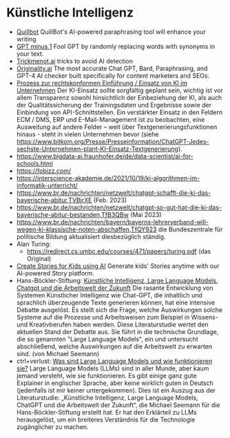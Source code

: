 # Künstliche Intelligenz
* [Quillbot](https://quillbot.com/) QuillBot's AI-powered paraphrasing tool will enhance your writing
* [GPT minus 1](https://www.gptminus1.com/) Fool GPT by randomly replacing words with synonyms in your text.
* [Trickmenot.ai](https://trickmenot.ai/) tricks to avoid AI detection
* [Originality.ai](https://originality.ai/) The most accurate Chat GPT, Bard, Paraphrasing, and GPT-4 AI checker built specifically for content marketers and SEOs.
* [Prozess zur rechtskonformen Einführung / Einsatz von KI im Unternehmen](https://fbgw.h-da.de/forschung/chatgpt-dall-e-co/vorgehensmodell-ki-einfuehrung) Der KI-Einsatz sollte sorgfältig geplant sein, wichtig ist vor allem Transparenz sowohl hinsichtlich der Einbeziehung der KI, als auch der Qualitätssicherung der Trainingsdaten und Ergebnisse sowie der Einbindung von API-Schnittstellen. Ein verstärkter Einsatz in den Feldern ECM / DMS, ERP und E-Mail-Management ist zu beobachten, eine Ausweitung auf andere Felder – weit über Textgenerierungsfunktionen hinaus - steht in vielen Unternehmen bevor (siehe https://www.bitkom.org/Presse/Presseinformation/ChatGPT-Jedes-sechste-Unternehmen-plant-KI-Einsatz-Textgenerierung).
* https://www.bigdata-ai.fraunhofer.de/de/data-scientist/ai-for-schools.html
* https://fobizz.com/
* https://interscience-akademie.de/2021/10/19/ki-algorithmen-im-informatik-unterricht/
* https://www.br.de/nachrichten/netzwelt/chatgpt-schafft-die-ki-das-bayerische-abitur,TVBjrXE (Feb. 2023)
* https://www.br.de/nachrichten/netzwelt/chatgpt-so-gut-hat-die-ki-das-bayerische-abitur-bestanden,TfB3QBw (Mai 2023)
* https://www.br.de/nachrichten/bayern/bayerns-lehrerverband-will-wegen-ki-klassische-noten-abschaffen,TfQY923
  die Bundeszentrale für politische Bildung aktualisiert diesbezüglich ständig. 
* Alan Turing: 
  * https://redirect.cs.umbc.edu/courses/471/papers/turing.pdf (das Original) 
* [Create Stories for Kids using AI](https://storybee.app/) Generate kids' Stories anytime with our AI-powered Story platform.
* Hans-Böckler-Stiftung: [Künstliche Intelligenz, Large Language Models, Chatgpt und die Arbeitswelt der Zukunft](https://www.boeckler.de/de/faust-detail.htm?sync_id=HBS-008697) Die rasante Entwicklung von Systemen Künstlicher Intelligenz wie Chat-GPT, die inhaltlich und sprachlich überzeugende Texte generieren können, hat eine intensive Debatte ausgelöst. Es stellt sich die Frage, welche Auswirkungen solche Systeme auf die Prozesse und Arbeitsweisen zum Beispiel in Wissens- und Kreativberufen haben werden. Diese Literaturstudie wertet den aktuellen Stand der Debatte aus. Sie führt in die technische Grundlage, die so genannten "Large Language Models", ein und untersucht abschließend, welche Auswirkungen auf die Arbeitswelt zu erwarten sind. (von Michael Seemann)
* ctrl+verlust: [Was sind Large Language Models und wie funktionieren sie?](https://www.ctrl-verlust.net/was-sind-large-language-models-und-wie-funktionieren-sie/) Large Language Models (LLMs) sind in aller Munde, aber kaum jemand versteht, wie sie funktionieren. Es gibt einige ganz gute Explainer in englischer Sprache, aber keine wirklich guten in Deutsch (jedenfalls ist mir keiner untergekommen). Dies ist ein Auszug aus der Literaturstudie: „Künstliche Intelligenz, Large Language Models, ChatGPT und die Arbeitswelt der Zukunft“, die Michael Seemann für die Hans-Böckler-Stiftung erstellt hat. Er hat den Erklärteil zu LLMs herausgelöst, um ein breiteres Verständnis für die Technologie zugänglicher zu machen.
